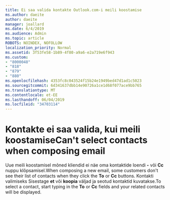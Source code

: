 ```yaml
---
title: Ei saa valida kontakte Outlook.com-i meili koostamise
ms.author: daeite
author: daeite
manager: joallard
ms.date: 6/4/2019
ms.audience: Admin
ms.topic: article
ROBOTS: NOINDEX, NOFOLLOW
localization_priority: Normal
ms.assetid: 3f53fe58-1b89-4f80-a9a6-e2a719e6f943
ms.custom:
- "8000048"
- "818"
- "879"
- "880"
ms.openlocfilehash: 4353fc8c043524f15b24e1949bed47d1ad1c5023
ms.sourcegitcommit: 6d341637dbb14e90726a1ce1d68f077ace9bb765
ms.translationtype: MT
ms.contentlocale: et-EE
ms.lasthandoff: 06/04/2019
ms.locfileid: "34703114"
---
```

# <a name="cant-select-contacts-when-composing-email"></a><span data-ttu-id="5fea5-102">Kontakte ei saa valida, kui meili koostamise</span><span class="sxs-lookup"><span data-stu-id="5fea5-102">Can't select contacts when composing email</span></span>

<span data-ttu-id="5fea5-103">Uue meili koostamisel mõned kliendid ei näe oma kontaktide loendi **-** või **Cc** nuppu klõpsamisel.</span><span class="sxs-lookup"><span data-stu-id="5fea5-103">When composing a new email, some customers don't see their list of contacts when they click the **To** or **Cc** buttons.</span></span> <span data-ttu-id="5fea5-104">Kontakti valimiseks Sisestage **et** või **koopia** väljad ja seotud kontaktid kuvatakse.</span><span class="sxs-lookup"><span data-stu-id="5fea5-104">To select a contact, start typing in the **To** or **Cc** fields and your related contacts will be displayed.</span></span>